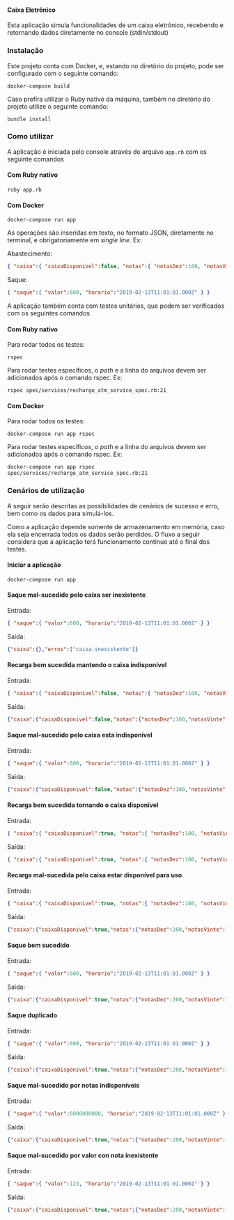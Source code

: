 #### Caixa Eletrônico

Esta aplicação simula funcionalidades de um caixa eletrônico, recebendo e retornando dados diretamente no console (stdin/stdout)

### Instalação

Este projeto conta com Docker, e, estando no diretório do projeto, pode ser configurado com o seguinte comando:

```
docker-compose build
```

Caso prefira utilizar o Ruby nativo da máquina, também no diretório do projeto utilize o seguinte comando:

```
bundle install
```

### Como utilizar

A aplicação é iniciada pelo console através do arquivo `app.rb` com os seguinte comandos

#### Com Ruby nativo

```
ruby app.rb
```

#### Com Docker

```
docker-compose run app
```

As operações são inseridas em texto, no formato JSON, diretamente no terminal, e obrigatoriamente em *single line*. Ex:

Abastecimento:
```json
{ "caixa":{ "caixaDisponivel":false, "notas":{ "notasDez":100, "notasVinte":50, "notasCinquenta":10, "notasCem":30 } } }
```

Saque:
```json
{ "saque":{ "valor":600, "horario":"2019-02-13T11:01:01.000Z" } }
```

A aplicação também conta com testes unitários, que podem ser verificados com os seguintes comandos

#### Com Ruby nativo

Para rodar todos os testes:

```
rspec
```

Para rodar testes específicos, o *path* e a linha do arquivos devem ser adicionados após o comando rspec. Ex:

```
rspec spec/services/recharge_atm_service_spec.rb:21
```

#### Com Docker

Para rodar todos os testes:

```
docker-compose run app rspec
```

Para rodar testes específicos, o *path* e a linha do arquivos devem ser adicionados após o comando rspec. Ex:

```
docker-compose run app rspec spec/services/recharge_atm_service_spec.rb:21
```

### Cenários de utilização

A seguir serão descritas as possibilidades de cenários de sucesso e erro, bem como os dados para simulá-los.

Como a aplicação depende somente de armazenamento em memória, caso ela seja encerrada todos os dados serão perdidos.
O fluxo a seguir considera que a aplicação terá funcionamento continuo até o final dos testes.

#### Iniciar a aplicação

```
docker-compose run app
```

#### Saque mal-sucedido pelo caixa ser inexistente

Entrada:
```json
{ "saque":{ "valor":600, "horario":"2019-02-13T11:01:01.000Z" } }
```

Saída:
```json
{"caixa":{},"erros":["caixa-inexistente"]}
```

#### Recarga bem sucedida mantendo o caixa indisponível

Entrada:
```json
{ "caixa":{ "caixaDisponivel":false, "notas":{ "notasDez":100, "notasVinte":50, "notasCinquenta":10, "notasCem":30 } } }
```

Saída:
```json
{"caixa":{"caixaDisponivel":false,"notas":{"notasDez":100,"notasVinte":50,"notasCinquenta":10,"notasCem":30}},"erros":[""]}
```

#### Saque mal-sucedido pelo caixa esta indisponível

Entrada:
```json
{ "saque":{ "valor":600, "horario":"2019-02-13T11:01:01.000Z" } }
```

Saída:
```json
{"caixa":{"caixaDisponivel":false,"notas":{"notasDez":100,"notasVinte":50,"notasCinquenta":10,"notasCem":30}},"erros":["caixa-indisponivel"]}
```

#### Recarga bem sucedida tornando o caixa disponível

Entrada:
```json
{ "caixa":{ "caixaDisponivel":true, "notas":{ "notasDez":100, "notasVinte":50, "notasCinquenta":10, "notasCem":30 } } }
```

Saída:
```json
{ "caixa":{ "caixaDisponivel":true, "notas":{ "notasDez":100, "notasVinte":50, "notasCinquenta":10, "notasCem":30 } } }
```

#### Recarga mal-sucedida pelo caixa estar disponível para uso

Entrada:
```json
{ "caixa":{ "caixaDisponivel":true, "notas":{ "notasDez":100, "notasVinte":50, "notasCinquenta":10, "notasCem":30 } } }
```

Saída:
```json
{"caixa":{"caixaDisponivel":true,"notas":{"notasDez":200,"notasVinte":100,"notasCinquenta":20,"notasCem":60}},"erros":["caixa-em-uso"]}
```

#### Saque bem sucedido

Entrada:
```json
{ "saque":{ "valor":600, "horario":"2019-02-13T11:01:01.000Z" } }
```

Saída:
```json
{"caixa":{"caixaDisponivel":true,"notas":{"notasDez":200,"notasVinte":100,"notasCinquenta":20,"notasCem":54}},"erros":[""]}
```

#### Saque duplicado

Entrada:
```json
{ "saque":{ "valor":600, "horario":"2019-02-13T11:01:01.000Z" } }
```

Saída:
```json
{"caixa":{"caixaDisponivel":true,"notas":{"notasDez":200,"notasVinte":100,"notasCinquenta":20,"notasCem":54}},"erros":["saque-duplicado"]}
```

#### Saque mal-sucedido por notas indisponíveis

Entrada:
```json
{ "saque":{ "valor":6000000000, "horario":"2019-02-13T11:01:01.000Z" } }
```

Saída:
```json
{"caixa":{"caixaDisponivel":true,"notas":{"notasDez":200,"notasVinte":100,"notasCinquenta":20,"notasCem":54}},"erros":["valor-indisponivel"]}
```

#### Saque mal-sucedido por valor con nota inexistente

Entrada:
```json
{ "saque":{ "valor":123, "horario":"2019-02-13T11:01:01.000Z" } }
```

Saída:
```json
{"caixa":{"caixaDisponivel":true,"notas":{"notasDez":200,"notasVinte":100,"notasCinquenta":20,"notasCem":54}},"erros":["valor-indisponivel"]}
```
